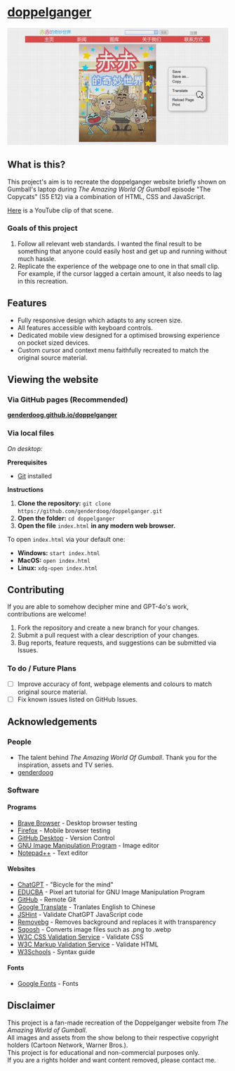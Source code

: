 # [doppelganger](https://github.com/genderdoog/doppelganger)

![Website Screenshot](./assets/readme.md/screenshot1.png)

## What is this?

This project's aim is to recreate the doppelganger website briefly shown on Gumball's laptop during *The Amazing World Of Gumball* episode "The Copycats" (S5 E12) via a combination of HTML, CSS and JavaScript. 

[Here](https://www.youtube.com/watch?v=uLxBYzEjeZA&t=13s) is a YouTube clip of that scene. 

### Goals of this project
1. Follow all relevant web standards. I wanted the final result to be something that anyone could easily host and get up and running without much hassle.
2. Replicate the experience of the webpage one to one in that small clip. For example, if the cursor lagged a certain amount, it also needs to lag in this recreation.

## Features
- Fully responsive design which adapts to any screen size.
- All features accessible with keyboard controls.
- Dedicated mobile view designed for a optimised browsing experience on pocket sized devices.
- Custom cursor and context menu faithfully recreated to match the original source material.

## Viewing the website

### Via GitHub pages (Recommended)
**[genderdoog.github.io/doppelganger](https://genderdoog.github.io/doppelganger/)**

### Via local files
*On desktop:*

**Prerequisites**
- [Git](https://git-scm.com/) installed

**Instructions**
1. **Clone the repository:** `git clone https://github.com/genderdoog/doppelganger.git`
2. **Open the folder:** `cd doppelganger`
3. **Open the file** `index.html` **in any modern web browser.**

To open `index.html` via your default one:

- **Windows:** `start index.html`
- **MacOS:** `open index.html`
- **Linux:** `xdg-open index.html`

## Contributing
If you are able to somehow decipher mine and GPT-4o's work, contributions are welcome!

1. Fork the repository and create a new branch for your changes.
2. Submit a pull request with a clear description of your changes.
3. Bug reports, feature requests, and suggestions can be submitted via Issues.

### To do / Future Plans
- [ ] Improve accuracy of font, webpage elements and colours to match original source material.
- [ ] Fix known issues listed on GitHub Issues.

## Acknowledgements

### People
- The talent behind *The Amazing World Of Gumball*. Thank you for the inspiration, assets and TV series. 
- [genderdoog](https://github.com/genderdoog)

### Software

#### Programs
- [Brave Browser](https://brave.com/) - Desktop browser testing
- [Firefox](https://www.mozilla.org/en-US/firefox/browsers/mobile/android/) - Mobile browser testing
- [GitHub Desktop](https://github.com/apps/desktop) - Version Control
- [GNU Image Manipulation Program](https://www.gimp.org/) - Image editor
- [Notepad++](https://notepad-plus-plus.org/) - Text editor

#### Websites
- [ChatGPT](https://chatgpt.com/) - "Bicycle for the mind"
- [EDUCBA](https://www.educba.com/) - Pixel art tutorial for GNU Image Manipulation Program
- [GitHub](https://github.com/) - Remote Git
- [Google Translate](https://translate.google.com/) - Tranlates English to Chinese
- [JSHint](https://jshint.com/) - Validate ChatGPT JavaScript code
- [Removebg](https://www.remove.bg/) - Removes background and replaces it with transparency
- [Sqoosh](https://squoosh.app/) - Converts image files such as .png to .webp
- [W3C CSS Validation Service](https://jigsaw.w3.org/css-validator/) - Validate CSS 
- [W3C Markup Validation Service](https://validator.w3.org/) - Validate HTML
- [W3Schools](https://www.w3schools.com/) - Syntax guide

#### Fonts
- [Google Fonts](https://fonts.google.com/) - Fonts

## Disclaimer  
This project is a fan-made recreation of the Doppelganger website from *The Amazing World of Gumball*.  
All images and assets from the show belong to their respective copyright holders (Cartoon Network, Warner Bros.).  
This project is for educational and non-commercial purposes only.  
If you are a rights holder and want content removed, please contact me.
